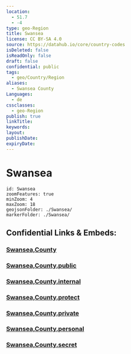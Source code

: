 ```yaml
---
location:
  - 51.7
  - -4
type: geo-Region
title: Swansea
license: CC BY-SA 4.0
source: https://datahub.io/core/country-codes
isDeleted: false
isReadOnly: false
draft: false
confidential: public
tags:
  - geo/Country/Region
aliases:
  - Swansea County
Languages:
  - de
cssclasses:
  - geo-Region
publish: true
linkTitle: 
keywords: 
layout: 
publishDate: 
expiryDate:
---
```


# Swansea

```leaflet
id: Swansea
zoomFeatures: true 
minZoom: 4 
maxZoom: 18
geojsonFolder: ./Swansea/
markerFolder: ./Swansea/
```


## Confidential Links & Embeds: 

### [Swansea,County](/_Standards/Earth/Continent/Europe/Europe~North/UK/Wales/counties~Wales/Swansea,County.md) 

### [Swansea,County.public](/_public/Earth/Continent/Europe/Europe~North/UK/Wales/counties~Wales/Swansea,County.public.md) 

### [Swansea,County.internal](/_internal/Earth/Continent/Europe/Europe~North/UK/Wales/counties~Wales/Swansea,County.internal.md) 

### [Swansea,County.protect](/_protect/Earth/Continent/Europe/Europe~North/UK/Wales/counties~Wales/Swansea,County.protect.md) 

### [Swansea,County.private](/_private/Earth/Continent/Europe/Europe~North/UK/Wales/counties~Wales/Swansea,County.private.md) 

### [Swansea,County.personal](/_personal/Earth/Continent/Europe/Europe~North/UK/Wales/counties~Wales/Swansea,County.personal.md) 

### [Swansea,County.secret](/_secret/Earth/Continent/Europe/Europe~North/UK/Wales/counties~Wales/Swansea,County.secret.md)

